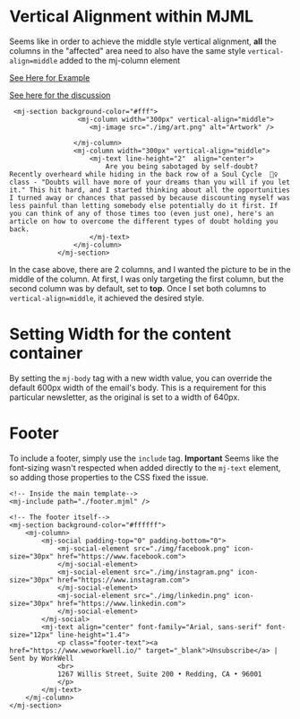 # Vertical Alignment within MJML
Seems like in order to achieve the middle style vertical alignment, **all** the columns in the "affected" area need to also have the same style `vertical-align=middle` added to the mj-column element

[See Here for Example](https://mjml.io/try-it-live/wvegjOqTmL8)

[See here for the discussion](https://github.com/mjmlio/mjml/issues/1455)

```mjml
 <mj-section background-color="#fff">
                 <mj-column width="300px" vertical-align="middle">
                    <mj-image src="./img/art.png" alt="Artwork" />
                    
                </mj-column>
                <mj-column width="300px" vertical-align="middle">
                    <mj-text line-height="2"  align="center">
                        Are you being sabotaged by self-doubt? Recently overheard while hiding in the back row of a Soul Cycle  🚴‍♀️  class - "Doubts will have more of your dreams than you will if you let it." This hit hard, and I started thinking about all the opportunities I turned away or chances that passed by because discounting myself was less painful than letting somebody else potentially do it first. If you can think of any of those times too (even just one), here's an article on how to overcome the different types of doubt holding you back. 
                    </mj-text>
                </mj-column>
            </mj-section>
```

In the case above, there are 2 columns, and I wanted the picture to be in the middle of the column. At first, I was only targeting the first column, but the second column was by default, set to **top**. Once I set both columns to `vertical-align=middle`, it achieved the desired style.

# Setting Width for the content container
By setting the `mj-body` tag with a new width value, you can override the default 600px width of the email's body. This is a requirement for this particular newsletter, as the original is set to a width of 640px.

# Footer
To include a footer, simply use the `include` tag.
**Important** Seems like the font-sizing wasn't respected when added directly to the `mj-text` element, so adding those properties to the CSS fixed the issue.

```
<!-- Inside the main template-->
<mj-include path="./footer.mjml" />

<!-- The footer itself-->
<mj-section background-color="#ffffff">
    <mj-column>
        <mj-social padding-top="0" padding-bottom="0">
            <mj-social-element src="./img/facebook.png" icon-size="30px" href="https://www.facebook.com">
            </mj-social-element>
            <mj-social-element src="./img/instagram.png" icon-size="30px" href="https://www.instagram.com">
            </mj-social-element>
            <mj-social-element src="./img/linkedin.png" icon-size="30px" href="https://www.linkedin.com">
            </mj-social-element>
        </mj-social>
        <mj-text align="center" font-family="Arial, sans-serif" font-size="12px" line-height="1.4">
            <p class="footer-text"><a href="https://www.weworkwell.io/" target="_blank">Unsubscribe</a> | Sent by WorkWell
            <br>
            1267 Willis Street, Suite 200 • Redding, CA • 96001
            </p>
        </mj-text>
    </mj-column>
</mj-section>
```
